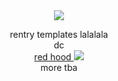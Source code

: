 <div align="center">
  <img src="https://64.media.tumblr.com/2dd6c0fc0c57add2cf47592b53b60726/e6a8baeaf5168376-44/s1280x1920/0f2fbe6e8b1e1396e07882c0d5a7ade7dcb3b792.jpg">
</div>
<p align="center">
  rentry templates lalalala
  <br>
  dc
  <br>
<a href="https://rentry.co/ostein"> red hood </a>       <img src="https://pixels.crd.co/assets/images/gallery06/0d202a95.gif?v=29416114">
<br>
more tba </p>
